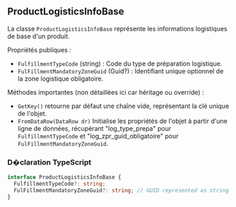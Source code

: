 ﻿## ProductLogisticsInfoBase

La classe `ProductLogisticsInfoBase` représente les informations logistiques de base d'un produit.

Propriétés publiques :
- `FulfillmentTypeCode` (string) : Code du type de préparation logistique.
- `FulFillmentMandatoryZoneGuid` (Guid?) : Identifiant unique optionnel de la zone logistique obligatoire.

Méthodes importantes (non détaillées ici car héritage ou override) :
- `GetKey()` retourne par défaut une chaîne vide, représentant la clé unique de l'objet.
- `FromDataRow(DataRow dr)` Initialise les propriétés de l'objet à partir d'une ligne de données, récupérant "log_type_prepa" pour `FulfillmentTypeCode` et "log_zpr_guid_obligatoire" pour `FulFillmentMandatoryZoneGuid`.

### D�claration TypeScript
```typescript
interface ProductLogisticsInfoBase {
  FulfillmentTypeCode?: string;
  FulFillmentMandatoryZoneGuid?: string; // GUID represented as string or null
}
```